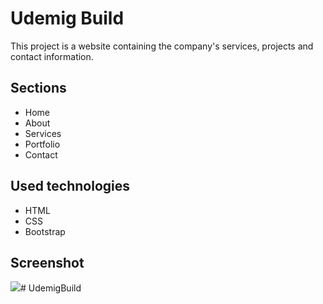 <h1>Udemig Build </h1>

This project is a website containing the company's services, projects and contact information.

<h2>Sections</h2>

<ul> 
<li>Home</li>
<li>About</li>
<li>Services</li>
<li>Portfolio</li>
<li>Contact</li>
</ul>

<h2>Used technologies </h2>

<ul> 
<li>HTML</li>
<li>CSS</li>
<li>Bootstrap</li>
</ul>



<h2> Screenshot </h2>

![](Udemig-Build.gif)# UdemigBuild
